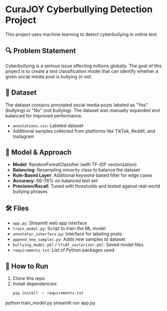 # CuraJOY Cyberbullying Detection Project

This project uses machine learning to detect cyberbullying in online text.

## 🔍 Problem Statement
Cyberbullying is a serious issue affecting millions globally. The goal of this project is to create a text classification model that can identify whether a given social media post is bullying or not.

## 📁 Dataset
The dataset contains annotated social media posts labeled as "Yes" (bullying) or "No" (not bullying). The dataset was manually expanded and balanced for improved performance.

- `annotations.csv`: Labeled dataset
- Additional samples collected from platforms like TikTok, Reddit, and Instagram

## 🧠 Model & Approach

- **Model**: RandomForestClassifier (with TF-IDF vectorization)
- **Balancing**: Resampling minority class to balance the dataset
- **Rule-Based Layer**: Additional keyword-based filter for edge cases
- **Accuracy**: 66–76% on balanced test set
- **Precision/Recall**: Tuned with thresholds and tested against real-world bullying phrases

## 🛠️ Files

- `app.py`: Streamlit web app interface
- `train_model.py`: Script to train the ML model
- `annotator_interface.py`: Interface for labeling posts
- `append_new_samples.py`: Adds new samples to dataset
- `bullying_model.pkl` / `tfidf_vectorizer.pkl`: Saved model files
- `requirements.txt`: List of Python packages used

## 🚀 How to Run

1. Clone this repo
2. Install dependencies:
   ```bash
   pip install -r requirements.txt
python train_model.py
streamlit run app.py

